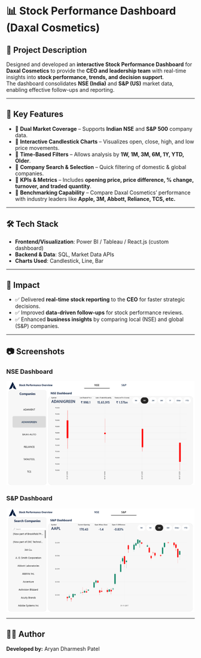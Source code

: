 # 📊 Stock Performance Dashboard (Daxal Cosmetics)

## 📝 Project Description
Designed and developed an **interactive Stock Performance Dashboard** for **Daxal Cosmetics** to provide the **CEO and leadership team** with real-time insights into **stock performance, trends, and decision support**.  
The dashboard consolidates **NSE (India)** and **S&P (US)** market data, enabling effective follow-ups and reporting.

---

## 🔑 Key Features
- 📌 **Dual Market Coverage** – Supports **Indian NSE** and **S&P 500** company data.  
- 📌 **Interactive Candlestick Charts** – Visualizes open, close, high, and low price movements.  
- 📌 **Time-Based Filters** – Allows analysis by **1W, 1M, 3M, 6M, 1Y, YTD, Older**.  
- 📌 **Company Search & Selection** – Quick filtering of domestic & global companies.  
- 📌 **KPIs & Metrics** – Includes **opening price, price difference, % change, turnover, and traded quantity**.  
- 📌 **Benchmarking Capability** – Compare Daxal Cosmetics’ performance with industry leaders like **Apple, 3M, Abbott, Reliance, TCS, etc.**  

---

## 🛠️ Tech Stack
- **Frontend/Visualization**: Power BI / Tableau / React.js (custom dashboard)  
- **Backend & Data**: SQL, Market Data APIs  
- **Charts Used**: Candlestick, Line, Bar  

---

## 📌 Impact
- ✅ Delivered **real-time stock reporting** to the **CEO** for faster strategic decisions.  
- ✅ Improved **data-driven follow-ups** for stock performance reviews.  
- ✅ Enhanced **business insights** by comparing local (NSE) and global (S&P) companies.  

---

## 📷 Screenshots
### NSE Dashboard
![NSE Dashboard](screenshot/Dashboard2.png)

### S&P Dashboard
![S&P Dashboard](screenshot/Dashboard3.png)

---

## 👨‍💻 Author
**Developed by:** Aryan Dharmesh Patel  
